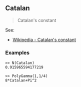 ## Catalan 

> Catalan's constant

See:
* [Wikipedia - Catalan's constant](http://en.wikipedia.org/wiki/Catalan%27s_constant)

### Examples

```
>> N(Catalan)
0.915965594177219

>> PolyGamma(1,1/4)
8*Catalan+Pi^2
```
